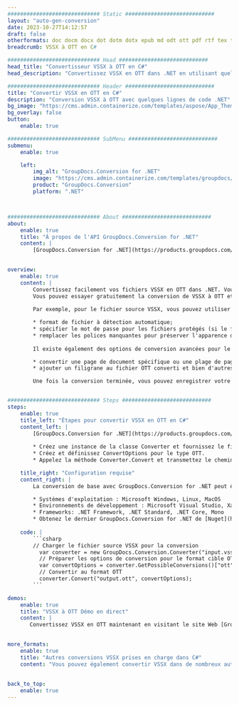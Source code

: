 ```yaml
---
############################# Static ############################
layout: "auto-gen-conversion"
date: 2023-10-27T14:12:57
draft: false
otherformats: doc docm docx dot dotm dotx epub md odt ott pdf rtf tex txt vdx vsdm vsdx vssm vssx vstm vstx vsx vtx xps
breadcrumb: VSSX à OTT en C#

############################# Head ############################
head_title: "Convertisseur VSSX à OTT en C#"
head_description: "Convertissez VSSX en OTT dans .NET en utilisant quelques lignes de code. Utilisez l'API de conversion de documents GroupDocs pour convertir plus de 160 formats de fichiers."

############################# Header ############################
title: "Convertir VSSX en OTT en C#"
description: "Conversion VSSX à OTT avec quelques lignes de code .NET"
bg_image: "https://cms.admin.containerize.com/templates/aspose/App_Themes/V3/images/bg/header1.png"
bg_overlay: false
button:
    enable: true

############################# SubMenu ############################
submenu:
    enable: true

    left:
        img_alt: "GroupDocs.Conversion for .NET"
        image: "https://cms.admin.containerize.com/templates/groupdocs/images/product-logos/90x90-noborder/groupdocs-conversion-net.png"
        product: "GroupDocs.Conversion"
        platform: ".NET"



############################# About ############################
about:
    enable: true
    title: "À propos de l'API GroupDocs.Conversion for .NET"
    content: |
        [GroupDocs.Conversion for .NET](https://products.groupdocs.com/conversion/net/) peut être utilisé pour convertir Microsoft Word, Excel, PowerPoint, PDF, Visio et d'autres formats. GroupDocs.Conversion est une API autonome adaptée aux systèmes back-end et internes nécessitant des performances élevées. Il ne dépend d'aucun logiciel tel que Microsoft ou Open Office.
    

overview:
    enable: true
    content: |
        Convertissez facilement vos fichiers VSSX en OTT dans .NET. Vous pouvez utiliser seulement quelques lignes de code C# dans n'importe quelle plate-forme de votre choix comme - Windows, Linux, macOS.
        Vous pouvez essayer gratuitement la conversion de VSSX à OTT et évaluer la qualité des résultats de conversion. En plus des scénarios de conversion de fichiers simples, vous pouvez essayer des options plus avancées pour charger le fichier source VSSX et pour enregistrer le résultat de sortie OTT. 
        
        Par exemple, pour le fichier source VSSX, vous pouvez utiliser les options de chargement suivantes :

        * format de fichier à détection automatique;
        * spécifier le mot de passe pour les fichiers protégés (si le format de fichier le prend en charge);
        * remplacer les polices manquantes pour préserver l'apparence du document.
        
        Il existe également des options de conversion avancées pour le fichier OTT :

        * convertir une page de document spécifique ou une plage de pages;
        * ajouter un filigrane au fichier OTT converti et bien d'autres.

        Une fois la conversion terminée, vous pouvez enregistrer votre fichier OTT dans le chemin du fichier local ou dans tout stockage tiers tel que FTP, Amazon S3, Google Drive, Dropbox, etc. Veuillez noter - pour convertir VSSX en OTT aucun logiciel supplémentaire n'est nécessaire - comme MS Office, Open Office, Adobe Acrobat Reader, etc.


############################# Steps ############################
steps:
    enable: true
    title_left: "Étapes pour convertir VSSX en OTT en C#"
    content_left: |
        [GroupDocs.Conversion for .NET](https://products.groupdocs.com/conversion/net/) permet aux développeurs de convertir facilement un fichier VSSX en OTT avec quelques lignes de code.
        
        * Créez une instance de la classe Converter et fournissez le fichier VSSX avec le chemin complet
        * Créez et définissez ConvertOptions pour le type OTT.
        * Appelez la méthode Converter.Convert et transmettez le chemin complet et le format (OTT) en tant que paramètre

    title_right: "Configuration requise"
    content_right: |
        La conversion de base avec GroupDocs.Conversion for .NET peut être effectuée en quelques étapes simples. Nos API sont prises en charge sur toutes les principales plates-formes et systèmes d'exploitation. Avant d'exécuter le code ci-dessous, assurez-vous que les prérequis suivants sont installés sur votre système.

        * Systèmes d'exploitation : Microsoft Windows, Linux, MacOS
        * Environnements de développement : Microsoft Visual Studio, Xamarin, MonoDevelop
        * Frameworks: .NET Framework, .NET Standard, .NET Core, Mono
        * Obtenez le dernier GroupDocs.Conversion for .NET de [Nuget](https://www.nuget.org/packages/groupdocs.conversion)
         
    code: |
        ```csharp    
        // Charger le fichier source VSSX pour la conversion
          var converter = new GroupDocs.Conversion.Converter("input.vssx");
          // Préparer les options de conversion pour le format cible OTT
          var convertOptions = converter.GetPossibleConversions()["ott"].ConvertOptions;
          // Convertir au format OTT
          converter.Convert("output.ott", convertOptions);
        ```

demos:
    enable: true
    title: "VSSX à OTT Démo en direct"
    content: |
       Convertissez VSSX en OTT maintenant en visitant le site Web [GroupDocs.Conversion App](https://products.groupdocs.app/conversion/family). La démo en ligne présente les avantages suivants
          

more_formats:
    enable: true
    title: "Autres conversions VSSX prises en charge dans C#"
    content: "Vous pouvez également convertir VSSX dans de nombreux autres formats de fichiers. Veuillez consulter la liste ci-dessous."
       
       
back_to_top:
    enable: true
---
```

